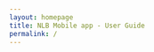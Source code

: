 ```yaml
---
layout: homepage
title: NLB Mobile app - User Guide
permalink: /
---
```

<!--From 1 April to 30 June 2020, you can borrow physical library materials for 42 days (6 weeks), double the previous loan period of 21 days (3 weeks). For eBooks/audiobooks, the loan period remains at 21 days. -->

